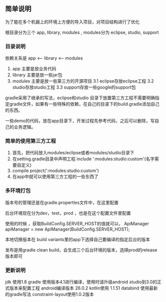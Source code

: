 ## 简单说明

为了能在多个机器上的环境上方便的导入项目，对项目结构进行了优化

根目录分为三个 app, library, modules , modules分为 eclipse, studio, support
### 目录说明  
依赖关系是 app <-- library <-- modules

1. app 主要是放业务代码
2. library 主要是放一些jar包
3. modules 主要是放一些第三方的开源项目
   3.1 eclipse存放eclipse工程
   3.2 studio存放studio工程
   3.3 support存放一些google的support包

gradle采用了继承的写法，eclipse和studio 目录下放置第三方工程不需要明确指定gradle文件，如果有一些特殊的依赖，在自己的目录下的build.gradle添加自己的东西。

一些demo的代码，放在app目录下，开发过程先参考代码，之后可以删除，写自己的业务逻辑。

### 简单的使用第三方工程
1. 首先，把代码放入modules/eclipse或者modules/studio目录下
2. 在setting.gradle目录中声明工程 include ':modules:studio:custom'(名字需要自定义)
3. compile project(':modules:studio:custom')
4. 在app中就可以使用第三方工程的一些东西了

### 多环境打包   
版本号的管理还是在gradle.propertles文件中，在这里配置

后台环境现在分为dev，test，prod ，也是在这个配置文件里配置

使用的时候 ，获取BuildConfig.SERVER_HOST的值就可以，
    ApiManager apiManager = new ApiManager(BuildConfig.SERVER_HOST);
    
本地切换版本在 build variants里的app下选择自己要编译的指定后台的版本

发布是用gradle clean build，会生成三个后台环境的版本，选择prod的release版本即可

### 更新说明
jdk 使用1.8
gradle 使用版本4.1进行编译，使用时请升级android studio到3.0的正式版本来配置工程
android编译版本 26.0.2
kotlin使用 1.1.51
databind 使用最新的gradle写法
constraint-layout使用1.0.2版本

